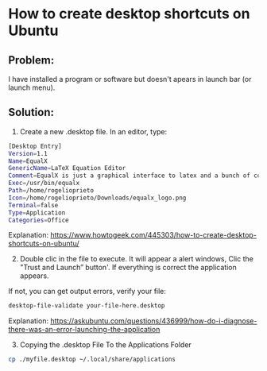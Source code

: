 # How to create desktop shortcuts on Ubuntu

## Problem: 
I have installed a program or software but doesn't apears in launch bar (or launch menu).

## Solution:
1. Create a new .desktop file. In an editor, type:
```bash
[Desktop Entry]
Version=1.1
Name=EqualX
GenericName=LaTeX Equation Editor
Comment=EqualX is just a graphical interface to latex and a bunch of conversion programs for aiding you write equations faster in latex and generate export files to use them in other applications.
Exec=/usr/bin/equalx
Path=/home/rogelioprieto
Icon=/home/rogelioprieto/Downloads/equalx_logo.png
Terminal=false
Type=Application
Categories=Office
```
Explanation: <https://www.howtogeek.com/445303/how-to-create-desktop-shortcuts-on-ubuntu/>



2. Double clic in the file to execute. It will appear a alert windows,  Clic the "Trust and Launch” button'.
If everything is correct the application appears.

If not, you can get output errors, verify your file:
```bash
desktop-file-validate your-file-here.desktop
```

Explanation: <https://askubuntu.com/questions/436999/how-do-i-diagnose-there-was-an-error-launching-the-application>

3. Copying the .desktop File To the Applications Folder
```bash
cp ./myfile.desktop ~/.local/share/applications
```

